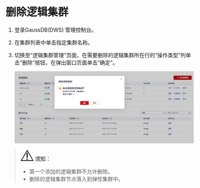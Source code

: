 # 删除逻辑集群<a name="ZH-CN_TOPIC_0000001405636758"></a>

1.  登录GaussDB\(DWS\) 管理控制台。
2.  在集群列表中单击指定集群名称。
3.  切换至“逻辑集群管理”页面，在需要删除的逻辑集群所在行的“操作类型”列单击“删除”按钮，在弹出窗口页面单击“确定”。

    ![](figures/zh-cn_image_0000001455556977.png)


>![](public_sys-resources/icon-notice.gif) **须知：** 
>-   第一个添加的逻辑集群不允许删除。
>-   删除的逻辑集群节点落入到弹性集群中。

